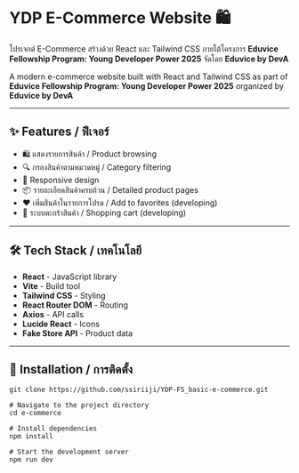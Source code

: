 # YDP E-Commerce Website 🛍️

โปรเจกต์ E-Commerce สร้างด้วย React และ Tailwind CSS ภายใต้โครงการ **Eduvice Fellowship Program: Young Developer Power 2025** จัดโดย **Eduvice by DevA**

A modern e-commerce website built with React and Tailwind CSS as part of **Eduvice Fellowship Program: Young Developer Power 2025** organized by **Eduvice by DevA**

---

## ✨ Features / ฟีเจอร์

- 🛍️ แสดงรายการสินค้า / Product browsing
- 🔍 กรองสินค้าตามหมวดหมู่ / Category filtering  
- 📱 Responsive design
- 📦 รายละเอียดสินค้าครบถ้วน / Detailed product pages
- ❤️ เพิ่มสินค้าในรายการโปรด / Add to favorites (developing)
- 🛒 ระบบตะกร้าสินค้า / Shopping cart (developing)

---

## 🛠️ Tech Stack / เทคโนโลยี

- **React** - JavaScript library
- **Vite** - Build tool
- **Tailwind CSS** - Styling
- **React Router DOM** - Routing
- **Axios** - API calls
- **Lucide React** - Icons
- **Fake Store API** - Product data

---

## 🚀 Installation / การติดตั้ง

```# Clone the repository
git clone https://github.com/ssiriiji/YDP-FS_basic-e-commerce.git

# Navigate to the project directory
cd e-commerce

# Install dependencies
npm install

# Start the development server
npm run dev
